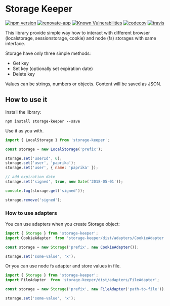 # Storage Keeper

[![npm version](https://badge.fury.io/js/storage-keeper.svg)](https://badge.fury.io/js/storage-keeper)
[![renovate-app](https://img.shields.io/badge/renovate-app-blue.svg)](https://renovateapp.com/) 
[![Known Vulnerabilities](https://snyk.io/test/github/fabulator/storage-keeper/badge.svg)](https://snyk.io/test/github/fabulator/storage-keeper)
[![codecov](https://codecov.io/gh/fabulator/storage-keeper/branch/master/graph/badge.svg)](https://codecov.io/gh/fabulator/storage-keeper) 
[![travis](https://travis-ci.org/fabulator/storage-keeper.svg?branch=master)](https://travis-ci.org/fabulator/storage-keeper)


This library provide simple way how to interact with different browser (localstorage, sessionstorage, cookie) and node (fs) storages with same interface.

Storage have only three simple methods:

- Get key
- Set key (optionally set expiration date)
- Delete key

Values can be strings, numbers or objects. Content will be saved as JSON.

## How to use it

Install the library:

```nodedaemon
npm install storage-keeper --save
```

Use it as you with.

```javascript
import { LocalStorage } from 'storage-keeper';

const storage = new LocalStorage('prefix');

storage.set('userId', 6);
storage.set('user', 'paprika');
storage.set('user', { name: 'paprika' });

// add expiration date
storage.set('signed', true, new Date('2018-05-01'));

console.log(storage.get('signed'));

storage.remove('signed');
```

### How to use adapters

You can use adapters when you create Storage object:

```javascript
import { Storage } from 'storage-keeper';
import CookieAdapter  from 'storage-keeper/dist/adapters/CookieAdapter';

const storage = new Storage('prefix', new CookieAdapter());

storage.set('some-value', 'x');
```

Or you can use node fs adapter and store values in file.

```javascript
import { Storage } from 'storage-keeper';
import FileAdapter  from 'storage-keeper/dist/adapters/FileAdapter';

const storage = new Storage('prefix', new FileAdapter('path-to-file'));

storage.set('some-value', 'x');
```
